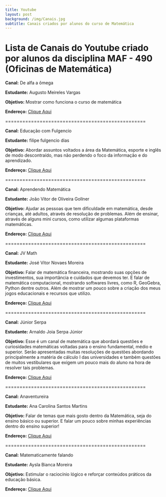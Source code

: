 ```yaml
---
title: Youtube
layout: post
background: /img/Canais.jpg
subtitle: Canais criados por alunos do curso de Matemática
---
```


Lista de Canais do Youtube criado por alunos da disciplina MAF - 490 (Oficinas de Matemática)
=================================================

**Canal:** De alfa a ômega

**Estudante:** Augusto Meireles Vargas 

**Objetivo:** Mostrar como funciona o curso de matemática

**Endereço:** [Clique Aqui](https://www.youtube.com/channel/UCaCZUoLFcia1pIl7CDxC8eA)

=================================================


**Canal:** Educação com Fulgencio

**Estudante:** filipe fulgencio dias 

**Objetivo:** Abordar assuntos voltados a área da Matemática, esporte e inglês de modo descontraído, mas não perdendo o foco da informação e do aprendizado.

**Endereço:** [Clique Aqui](https://www.youtube.com/channel/UCncCoidQFoYW3HqbRFa8_Xg?view_as=subscriber)

=================================================


**Canal:** Aprendendo Matemática

**Estudante:** João Vitor de Oliveira Gollner

**Objetivo:** Ajudar as pessoas que tem dificuldade em matemática, desde crianças, até adultos, através de resolução de problemas. Além de ensinar, através de alguns mini cursos, como utilizar algumas plataformas matemáticas.

**Endereço:** [Clique Aqui](https://www.youtube.com/channel/UCwwcxb6OgeGeSLZ6_aGZa9w?view_as=subscriber)

=================================================


**Canal:** JV Math

**Estudante:** José Vitor Novaes Moreira

**Objetivo:** Falar de matemática financeira, mostrando suas opções de investimentos, sua importância  e cuidados  que devemos ter. E falar de matemática computacional, mostrando softwares  livres, como R, GeoGebra, Python dentre outros. Além de mostrar um pouco sobre a criação dos meus jogos educacionais e recursos que utilizo.

**Endereço:** [Clique Aqui](https://www.youtube.com/channel/UC676dEXLckOvxomAXexYyEg/featured?view_as=subscriber)

=================================================


**Canal:** Júnior Serpa

**Estudante:** Arnaldo Joia Serpa Júnior

**Objetivo:** Esse é um canal de matemática que abordará questões e curiosidades matemáticas voltadas para o ensino fundamental, médio e superior. Serão apresentadas muitas resoluções de questões abordando principalmente a matéria de cálculo I das universidades e também questões de muitos vestibulares que exigem um pouco mais do aluno na hora de resolver tais problemas.

**Endereço:** [Clique Aqui](https://www.youtube.com/channel/UCQJuaHHXanIK8e3OF2s9nGA?view_as=subscriber)

=================================================


**Canal:** Anaventureira

**Estudante:** Ana Carolina Santos Martins

**Objetivo:** Falar de temas que mais gosto dentro da Matemática, seja do ensino básico ou superior. E falar um pouco sobre minhas experiências dentro do ensino superior! 

**Endereço:** [Clique Aqui](https://www.youtube.com/channel/UC4kV_uubPFs5rYQf7w8MZjA)

=================================================


**Canal:** Matematicamente falando

**Estudante:** Aysla Bianca Moreira 

**Objetivo:** Estimular o raciocínio lógico e reforçar conteúdos práticos da educação básica. 

**Endereço:** [Clique Aqui](https://www.youtube.com/channel/UCn0stvpiKjGKSiZwZGIaN7w)

<!--[Fernando de Souza Bastos](http://lattes.cnpq.br/9772451905214345)
<p style="text-align: justify;">
O curso de matemática abriu as portas para o meu crescimento e desenvolvimento pessoal e profissional. É um curso teórico que nos permite seguir qualquer caminho. Sempre participei de disciplinas com ótimos professores, muitos dos quais tornaram-se meus amigos. Após terminar o curso me inscrevi para dois programas de mestrado, um em matemática e outro em estatística. Apesar de aprovado em ambos, escolhi o segundo caminho e não me arrependo, gosto da área de Estatística, pois além de ser muito promissora, tenho a possibilidade de participar de trabalhos de pesquisa em diversas áreas do conhecimento...
</p>

[Fernando de Souza Bastos](http://lattes.cnpq.br/9772451905214345)
<p style="text-align: justify;">
O curso de matemática abriu as portas para o meu crescimento e desenvolvimento pessoal e profissional. É um curso teórico que nos permite seguir qualquer caminho. Sempre participei de disciplinas com ótimos professores, muitos dos quais tornaram-se meus amigos. Após terminar o curso me inscrevi para dois programas de mestrado, um em matemática e outro em estatística. Apesar de aprovado em ambos, escolhi o segundo caminho e não me arrependo, gosto da área de Estatística, pois além de ser muito promissora, tenho a possibilidade de participar de trabalhos de pesquisa em diversas áreas do conhecimento...
</p>-->
